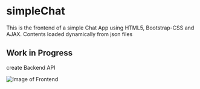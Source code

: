 # simpleChat
This is the frontend of a simple Chat App using HTML5, Bootstrap-CSS and AJAX.
Contents loaded dynamically from json files

## Work in Progress
create Backend API

![Image of Frontend](https://octodex.github.com/images/yaktocat.png)
